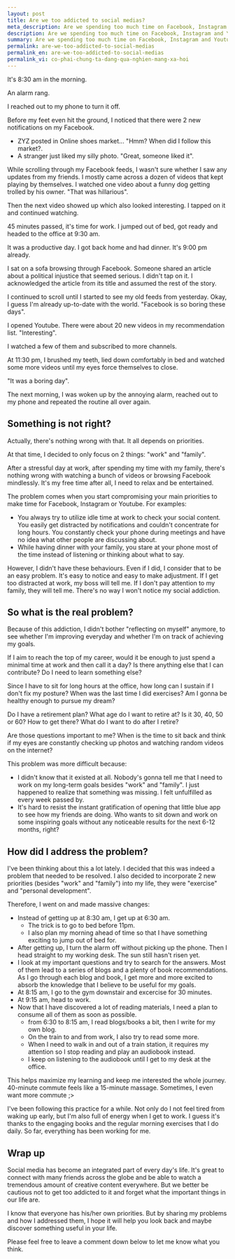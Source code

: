 ```yaml
---
layout: post
title: Are we too addicted to social medias?
meta_description: Are we spending too much time on Facebook, Instagram and Youtube? 
description: Are we spending too much time on Facebook, Instagram and Youtube? 
summary: Are we spending too much time on Facebook, Instagram and Youtube? 
permalink: are-we-too-addicted-to-social-medias
permalink_en: are-we-too-addicted-to-social-medias
permalink_vi: co-phai-chung-ta-dang-qua-nghien-mang-xa-hoi
---
```


It's 8:30 am in the morning. 

An alarm rang. 

I reached out to my phone to turn it off. 

Before my feet even hit the ground, I noticed that there were 2 new notifications on my Facebook. 
* ZYZ posted in Online shoes market... "Hmm? When did I follow this market?. 
* A stranger just liked my silly photo. "Great, someone liked it".

While scrolling through my Facebook feeds, I wasn't sure whether I saw any updates from my friends. I mostly came across a dozen of videos that kept playing by themselves. I watched one video about a funny dog getting trolled by his owner. "That was hillarious".

Then the next video showed up which also looked interesting. I tapped on it and continued watching.

45 minutes passed, it's time for work. I jumped out of bed, got ready and headed to the office at 9:30 am. 

It was a productive day. I got back home and had dinner. It's 9:00 pm already.

I sat on a sofa browsing through Facebook. Someone shared an article about a political injustice that seemed serious. I didn't tap on it. I acknowledged the article from its title and assumed the rest of the story. 

I continued to scroll until I started to see my old feeds from yesterday. Okay, I guess I'm already up-to-date with the world. "Facebook is so boring these days".

I opened Youtube. There were about 20 new videos in my recommendation list. "Interesting". 

I watched a few of them and subscribed to more channels.  

At 11:30 pm, I brushed my teeth, lied down comfortably in bed and watched some more videos until my eyes force themselves to close. 

"It was a boring day".

The next morning, I was woken up by the annoying alarm, reached out to my phone and repeated the routine all over again.

## Something is not right?

Actually, there's nothing wrong with that. It all depends on priorities. 

At that time, I decided to only focus on 2 things: "work" and "family". 

After a stressful day at work, after spending my time with my family, there's nothing wrong with watching a bunch of videos or browsing Facebook mindlessly. It's my free time after all, I need to relax and be entertained.

The problem comes when you start compromising your main priorities to make time for Facebook, Instagram or Youtube. For examples:
* You always try to utilize idle time at work to check your social content. You easily get distracted by notifications and couldn't concentrate for long hours. You constantly check your phone during meetings and have no idea what other people are discussing about.
* While having dinner with your family, you stare at your phone most of the time instead of listening or thinking about what to say.

However, I didn't have these behaviours. Even if I did, I consider that to be an easy problem. It's easy to notice and easy to make adjustment. If I get too distracted at work, my boss will tell me. If I don't pay attention to my family, they will tell me. There's no way I won't notice my social addiction. 

## So what is the real problem?

Because of this addiction, I didn't bother "reflecting on myself" anymore, to see whether I'm improving everyday and whether I'm on track of achieving my goals. 

If I aim to reach the top of my career, would it be enough to just spend a minimal time at work and then call it a day? Is there anything else that I can contribute? Do I need to learn something else?

Since I have to sit for long hours at the office, how long can I sustain if I don't fix my posture? When was the last time I did exercises? Am I gonna be healthy enough to pursue my dream?

Do I have a retirement plan? What age do I want to retire at? Is it 30, 40, 50 or 60? How to get there?	What do I want to do after I retire?

Are those questions important to me? When is the time to sit back and think if my eyes are constantly checking up photos and watching random videos on the internet?

This problem was more difficult because:
* I didn't know that it existed at all. Nobody's gonna tell me that I need to work on my long-term goals besides "work" and "family". I just happened to realize that something was missing. I felt unfulfilled as every week passed by.
* It's hard to resist the instant gratification of opening that little blue app to see how my friends are doing. Who wants to sit down and work on some inspiring goals without any noticeable results for the next 6-12 months, right?

## How did I address the problem?

I've been thinking about this a lot lately. I decided that this was indeed a problem that needed to be resolved. I also decided to incorporate 2 new priorities (besides "work" and "family") into my life, they were "exercise" and "personal development".

Therefore, I went on and made massive changes:
* Instead of getting up at 8:30 am, I get up at 6:30 am. 
  * The trick is to go to bed before 11pm. 
  * I also plan my morning ahead of time so that I have something exciting to jump out of bed for.
* After getting up, I turn the alarm off without picking up the phone. Then I head straight to my working desk. The sun still hasn't risen yet.
* I look at my important questions and try to search for the answers. Most of them lead to a series of blogs and a plenty of book recommendations. As I go through each blog and book, I get more and more excited to absorb the knowledge that I believe to be useful for my goals.
* At 8:15 am, I go to the gym downstair and excercise for 30 minutes.
* At 9:15 am, head to work.
* Now that I have discovered a lot of reading materials, I need a plan to consume all of them as soon as possible. 
  * from 6:30 to 8:15 am, I read blogs/books a bit, then I write for my own blog.
  * On the train to and from work, I also try to read some more.
  * When I need to walk in and out of a train station, it requires my attention so I stop reading and play an audiobook instead. 
  * I keep on listening to the audiobook until I get to my desk at the office.

This helps maximize my learning and keep me interested the whole journey. 40-minute commute feels like a 15-minute massage. Sometimes, I even want more commute ;>

I've been following this practice for a while. Not only do I not feel tired from waking up early, but I'm also full of energy when I get to work. I guess it's thanks to the engaging books and the regular morning exercises that I do daily. So far, everything has been working for me.

## Wrap up

Social media has become an integrated part of every day's life. It's great to connect with many friends across the globe and be able to watch a tremendous amount of creative content everywhere. But we better be cautious not to get too addicted to it and forget what the important things in our life are.

I know that everyone has his/her own priorities. But by sharing my problems and how I addressed them, I hope it will help you look back and maybe discover something useful in your life. 

Please feel free to leave a comment down below to let me know what you think.